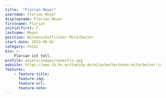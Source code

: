 ```yaml
---
title:  "Florian Meyer"
username: Florian Meyer
displayname: Florian Meyer
firstname: Florian
initialfirst: F.
lastname: Meyer
position: Wissenschaftlicher Mitarbeiter
start-date: 2023-06-01
category: FoSIL
bio: >- 
    Florian ist toll.   
profile: assets/images/team/Flo.jpg
website: https://www.cb.hs-mittweida.de/mitarbeiterinnen-mitarbeiter-in-ihren-fachgruppen/meyer-florian/
features:
    - feature-title:
      feature-img:
      feature-url:
      feature-note:
---
```


